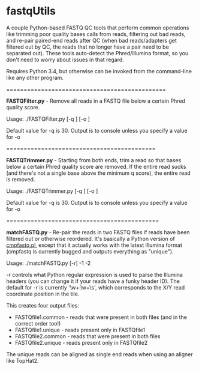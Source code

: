 # fastqUtils

A couple Python-based FASTQ QC tools that perform common operations like trimming poor quality bases calls from reads, filtering out bad reads, and re-pair paired-end reads after QC (when bad reads/adapters get filtered out by QC, the reads that no longer have a pair need to be separated out). These tools auto-detect the Phred/Illumina format, so you don't need to worry about issues in that regard.

Requires Python 3.4, but otherwise can be invoked from the command-line like any other program.

==============================================

**FASTQFilter.py** - Remove all reads in a FASTQ file below a certain Phred quality score. 

  Usage: ./FASTQFilter.py [-q <minReadQual>] [-o <outputfile>] <inputFile>
  
  Default value for -q is 30. Output is to console unless you specify a value for -o
  
===========================================  
  
**FASTQTrimmer.py** - Starting from both ends, trim a read so that bases below a certain Phred quality score are removed. If the entire read sucks (and there's not a single base above the minimum q score), the entire read is removed.

  Usage: ./FASTQTrimmer.py [-q <minReadQual>] [-o <outputfile>] <inputFile>  
  
  Default value for -q is 30. Output is to console unless you specify a value for -o

============================================  
  
**matchFASTQ.py** - Re-pair the reads in two FASTQ files if reads have been filtered out or otherwise reordered. It's basically a Python version of [cmpfastq.pl](http://compbio.brc.iop.kcl.ac.uk/software/cmpfastq.php), except that it actually works with the latest Illumina format (cmpfastq is currently bugged and outputs everything as "unique").

  Usage: ./matchFASTQ.py [-r] -1 <FASTQfile1> -2 <FASTQfile2>
  
  -r controls what Python regular expression is used to parse the Illumina headers (you can change it if your reads have a funky header ID). The default for -r is currently '\w+:\w+\s', which corresponds to the X/Y read coordinate position in the tile.
  
This creates four output files:
  +  FASTQfile1.common - reads that were present in both files (and in the correct order too!)
  +  FASTQfile1.unique - reads present only in FASTQfile1
  +  FASTQfile2.common - reads that were present in both files
  +  FASTQfile2.unique - reads present only in FASTQfile2
  
The unique reads can be aligned as single end reads when using an aligner like TopHat2.

